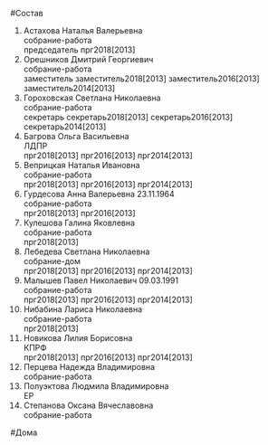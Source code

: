 #Состав  
1. Астахова Наталья Валерьевна  
    собрание-работа  
    председатель прг2018[2013]  
2. Орешников Дмитрий Георгиевич  
    собрание-работа  
    заместитель заместитель2018[2013] заместитель2016[2013] заместитель2014[2013]  
3. Гороховская Светлана Николаевна  
    собрание-работа  
    секретарь секретарь2018[2013] секретарь2016[2013] секретарь2014[2013]  
4. Багрова Ольга Васильевна  
    ЛДПР  
    прг2018[2013] прг2016[2013] прг2014[2013]  
5. Веприцкая Наталья Ивановна  
    собрание-работа  
    прг2018[2013] прг2016[2013] прг2014[2013]  
6. Гурдесова Анна Валерьевна 23.11.1964  
    собрание-работа  
    прг2018[2013] прг2016[2013]  
7. Кулешова Галина Яковлевна  
    собрание-работа  
    прг2018[2013]  
8. Лебедева Светлана Николаевна  
    собрание-дом  
    прг2018[2013] прг2016[2013] прг2014[2013]  
9. Малышев Павел Николаевич 09.03.1991  
    собрание-работа  
    прг2018[2013] прг2016[2013] прг2014[2013]  
10. Нибабина Лариса Николаевна  
    собрание-работа  
    прг2018[2013]  
11. Новикова Лилия Борисовна  
    КПРФ  
    прг2018[2013] прг2016[2013] прг2014[2013]  
12. Перцева Надежда Владимировна  
    собрание-работа  
13. Полуэктова Людмила Владимировна  
    ЕР  
14. Степанова Оксана Вячеславовна  
    собрание-работа  
  
#Дома  
